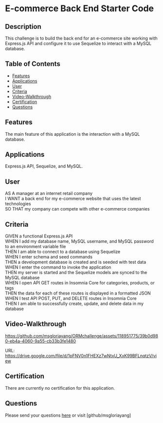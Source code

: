# E-commerce Back End Starter Code
## Description
This challenge is to build the back end for an e-commerce site working with Express.js API and configure it to use Sequelize to interact with a MySQL database.
## Table of Contents
* [Features](#features)
* [Applications](#applications)
* [User](#user)
* [Criteria](#criteria)
* [Video-Walkthrough](#video-walkthrough)
* [Certification](#certification)
* [Questions](#questions)
## Features
The main feature of this application is the interaction with a MySQL database.
## Applications
Express.js API, Sequelize, and MySQL.
## User
AS A manager at an internet retail company<br>
I WANT a back end for my e-commerce website that uses the latest technologies<br>
SO THAT my company can compete with other e-commerce companies<br>
## Criteria
GIVEN a functional Express.js API<br>
WHEN I add my database name, MySQL username, and MySQL password to an environment variable file<br>
THEN I am able to connect to a database using Sequelize<br>
WHEN I enter schema and seed commands<br>
THEN a development database is created and is seeded with test data<br>
WHEN I enter the command to invoke the application<br>
THEN my server is started and the Sequelize models are synced to the MySQL database<br>
WHEN I open API GET routes in Insomnia Core for categories, products, or tags<br>
THEN the data for each of these routes is displayed in a formatted JSON<br>
WHEN I test API POST, PUT, and DELETE routes in Insomnia Core<br>
THEN I am able to successfully create, update, and delete data in my database<br>
## Video-Walkthrough


https://github.com/msgloriayang/ORMchallenge/assets/118951775/39b0d980-eb4a-4060-9a55-cb33b3fe1480

URL: https://drive.google.com/file/d/1pFNV0n1FHEXz7wNtxU_XxK99BFLnqtzV/view
## Certification
There are currently no certification for this application.
## Questions
Please send your questions [here](mailto:lookmeup@gmail.com?subject=[GitHub]%20Dev%20Connect) or visit [github/msgloriayang]
